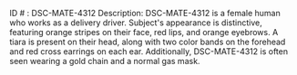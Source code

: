ID # : DSC-MATE-4312
Description: DSC-MATE-4312 is a female human who works as a delivery driver. Subject's appearance is distinctive, featuring orange stripes on their face, red lips, and orange eyebrows. A tiara is present on their head, along with two color bands on the forehead and red cross earrings on each ear. Additionally, DSC-MATE-4312 is often seen wearing a gold chain and a normal gas mask.